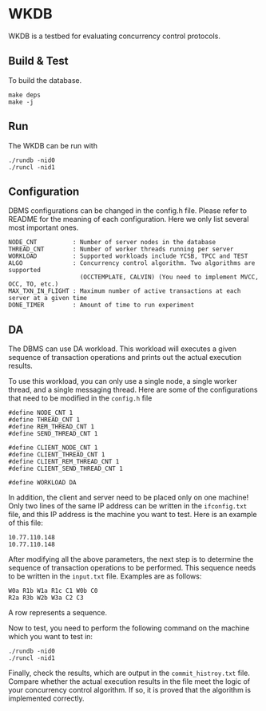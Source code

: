 WKDB
=======

WKDB is a testbed for evaluating concurrency control protocols.

Build & Test
------------

To build the database.

    make deps
    make -j

Run
---

The WKDB can be run with 

    ./rundb -nid0
    ./runcl -nid1

Configuration
-------------

DBMS configurations can be changed in the config.h file. Please refer to README for the meaning of each configuration. Here we only list several most important ones. 

    NODE_CNT          : Number of server nodes in the database
    THREAD_CNT        : Number of worker threads running per server
    WORKLOAD          : Supported workloads include YCSB, TPCC and TEST
    ALGO              : Concurrency control algorithm. Two algorithms are supported 
                        (OCCTEMPLATE, CALVIN) (You need to implement MVCC, OCC, TO, etc.) 
    MAX_TXN_IN_FLIGHT : Maximum number of active transactions at each server at a given time
    DONE_TIMER        : Amount of time to run experiment

DA 
---
The DBMS can use DA workload. This workload will executes a given sequence of transaction operations and prints out the actual execution results.

To use this workload, you can only use a single node, a single worker thread, and a single messaging thread.
Here are some of the configurations that need to be modified in the `config.h` file

    #define NODE_CNT 1
    #define THREAD_CNT 1
    #define REM_THREAD_CNT 1
    #define SEND_THREAD_CNT 1

    #define CLIENT_NODE_CNT 1
    #define CLIENT_THREAD_CNT 1
    #define CLIENT_REM_THREAD_CNT 1
    #define CLIENT_SEND_THREAD_CNT 1

    #define WORKLOAD DA

In addition, the client and server need to be placed only on one machine!
Only two lines of the same IP address can be written in the `ifconfig.txt` file, and this IP address is the machine you want to test.
Here is an example of this file:

    10.77.110.148
    10.77.110.148

After modifying all the above parameters, the next step is to determine the sequence of transaction operations to be performed. This sequence needs to be written in the `input.txt` file. Examples are as follows:

    W0a R1b W1a R1c C1 W0b C0
    R2a R3b W2b W3a C2 C3

A row represents a sequence.

Now to test, you need to perform the following command on the machine which you want to test in:

    ./rundb -nid0
    ./runcl -nid1

Finally, check the results, which are output in the `commit_histroy.txt` file.
Compare whether the actual execution results in the file meet the logic of your concurrency control algorithm. If so, it is proved that the algorithm is implemented correctly.